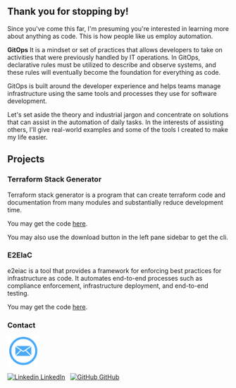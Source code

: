 
## Thank you for stopping by!

Since you've come this far, I'm presuming you're interested in learning more about anything as code. This is how people like us employ automation.

**GitOps** It is a mindset or set of practices that allows developers to take on activities that were previously handled by IT operations. In GitOps, declarative rules must be utilized to describe and observe systems, and these rules will eventually become the foundation for everything as code.

GitOps is built around the developer experience and helps teams manage infrastructure using the same tools and processes they use for software development.

Let's set aside the theory and industrial jargon and concentrate on solutions that can assist in the automation of daily tasks. In the interests of assisting others, I'll give real-world examples and some of the tools I created to make my life easier.

## Projects

### Terraform Stack Generator

Terraform stack generator is a program that can create terraform code and documentation from many modules and substantially reduce development time.

You may get the code [here](https://github.com/anythingascode/terraform-stack-generator).

You may also use the download button in the left pane sidebar to get the cli.

### E2EIaC

e2eiac is a tool that provides a framework for enforcing best practices for infrastructure as code. It automates end-to-end processes such as compliance enforcement, infrastructure deployment, and end-to-end testing.

You may get the code [here]().

### Contact
<a href="mailto:sumit.singh@anythingascode.com?subject=[Subejct Here]%20Source%20Anything%20as%20Code">
<img src="./images/email.png" alt="drawing" width="70"/>
</a>

[![Linkedin](https://i.stack.imgur.com/gVE0j.png) LinkedIn](https://www.linkedin.com/in/sumit-singh-90116261/)
&nbsp;
[![GitHub](https://i.stack.imgur.com/tskMh.png) GitHub](https://github.com/anythingascode)
